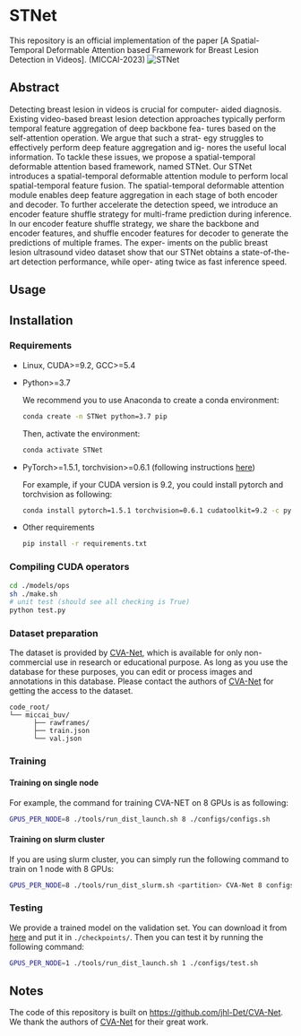 # STNet
This repository is an official implementation of the paper [A Spatial-Temporal Deformable Attention based
Framework for Breast Lesion Detection in Videos]. (MICCAI-2023)
 ![STNet](./figs/paper1755_fig_overal_arcitecture.png)

## Abstract
Detecting breast lesion in videos is crucial for computer-
aided diagnosis. Existing video-based breast lesion detection approaches
typically perform temporal feature aggregation of deep backbone fea-
tures based on the self-attention operation. We argue that such a strat-
egy struggles to effectively perform deep feature aggregation and ig-
nores the useful local information. To tackle these issues, we propose a
spatial-temporal deformable attention based framework, named STNet.
Our STNet introduces a spatial-temporal deformable attention module
to perform local spatial-temporal feature fusion. The spatial-temporal
deformable attention module enables deep feature aggregation in each
stage of both encoder and decoder. To further accelerate the detection
speed, we introduce an encoder feature shuffle strategy for multi-frame
prediction during inference. In our encoder feature shuffle strategy, we
share the backbone and encoder features, and shuffle encoder features
for decoder to generate the predictions of multiple frames. The exper-
iments on the public breast lesion ultrasound video dataset show that
our STNet obtains a state-of-the-art detection performance, while oper-
ating twice as fast inference speed. 

## Usage
## Installation
### Requirements
* Linux, CUDA>=9.2, GCC>=5.4
  
* Python>=3.7

    We recommend you to use Anaconda to create a conda environment:
    ```bash
    conda create -n STNet python=3.7 pip
    ```
    Then, activate the environment:
    ```bash
    conda activate STNet
    ```
  
* PyTorch>=1.5.1, torchvision>=0.6.1 (following instructions [here](https://pytorch.org/))

    For example, if your CUDA version is 9.2, you could install pytorch and torchvision as following:
    ```bash
    conda install pytorch=1.5.1 torchvision=0.6.1 cudatoolkit=9.2 -c pytorch
    ```
  
* Other requirements
    ```bash
    pip install -r requirements.txt
    ```

### Compiling CUDA operators
```bash
cd ./models/ops
sh ./make.sh
# unit test (should see all checking is True)
python test.py
```

### Dataset preparation

The dataset is provided by [CVA-Net](http://arxiv.org/abs/2207.00141), which is available for only non-commercial use in
research or educational purpose. 
As long as you use the database for these purposes, you can edit or process images and annotations in this database.
Please contact the authors of [CVA-Net](http://arxiv.org/abs/2207.00141) for getting the access to the dataset.
```
code_root/
└── miccai_buv/
      ├── rawframes/
      ├── train.json
      └── val.json
```

### Training

#### Training on single node

For example, the command for training CVA-NET on 8 GPUs is as following:

```bash
GPUS_PER_NODE=8 ./tools/run_dist_launch.sh 8 ./configs/configs.sh
```

#### Training on slurm cluster

If you are using slurm cluster, you can simply run the following command to train on 1 node with 8 GPUs:

```bash
GPUS_PER_NODE=8 ./tools/run_dist_slurm.sh <partition> CVA-Net 8 configs/configs.sh
```

### Testing
We provide a trained model on the validation set. You can download it from
[here](https://drive.google.com/file/d/1G7CaP9R_fx96-iCx5K7Py_cW-4I0bwNU/view?usp=sharing) and put it in `./checkpoints/`.
Then you can test it by running the following command:

```bash
GPUS_PER_NODE=1 ./tools/run_dist_launch.sh 1 ./configs/test.sh 
```

## Notes
The code of this repository is built on https://github.com/jhl-Det/CVA-Net. We thank the authors of
[CVA-Net](http://arxiv.org/abs/2207.00141) for their great work.